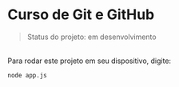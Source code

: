 # Curso de Git e GitHub 
> Status do projeto: em desenvolvimento
</br>
Para rodar este projeto em seu dispositivo, digite:

```
node app.js
```
